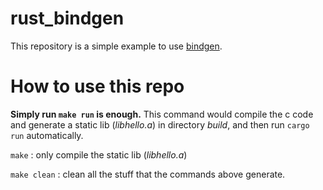 # rust_bindgen

This repository is a simple example to use [bindgen](https://github.com/rust-lang/rust-bindgen).

# How to use this repo

**Simply run `make run` is enough.** This command would compile the c code and generate a static lib (*libhello.a*) in directory *build*,
and then run `cargo run` automatically.

`make` : only compile the static lib (*libhello.a*)

`make clean` : clean all the stuff that the commands above generate.

